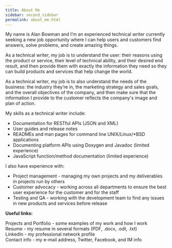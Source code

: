 ```yaml
---
title: About Me
sidebar: second_sidebar
permalink: about_me.html
---
```


My name is Alan Bowman and I’m an experienced technical writer currently seeking a new job opportunity where I can help users and customers find answers, solve problems, and create amazing things.   

As a technical writer, my job is to understand the user: their reasons using the product or service, their level of technical ability, and their desired end result, and then provide them with exactly the information they need so they can build products and services that help change the world.   

As a technical writer, my job is to also understand the needs of the business: the industry they’re in, the marketing strategy and sales goals, and the overall objectives of the company, and then make sure that the information I provide to the customer reflects the company's image and plan of action.   

My skills as a technical writer include:   

* Documentation for RESTful APIs (JSON and XML)
* User guides and release notes 
* READMEs and man pages for command line UNIX/Linux/*BSD applications 
* Documenting platform APIs using Doxygen and Javadoc (limited experience)
* JavaScript function/method documentation (limited experience) 

I also have experience with:   

* Project management - managing my own projects and my deliverables in projects run by others
* Customer advocacy - working across all departments to ensure the best user experience for the customer and for the staff 
* Testing and QA - working with the development team to find any issues in new products and services before release 


**Useful links:**  

Projects and Portfolio - some examples of my work and how I work   
Resume - my resume in several formats (PDF, .docx, .odt, .txt)   
LinkedIn - my professional network profile   
Contact info - my e-mail address, Twitter, Facebook, and IM info   
